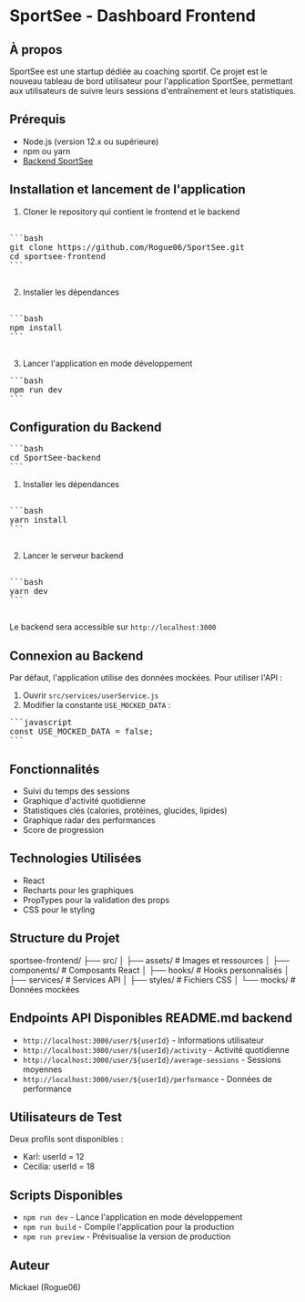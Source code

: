 # SportSee - Dashboard Frontend

## À propos

SportSee est une startup dédiée au coaching sportif. Ce projet est le nouveau tableau de bord utilisateur pour l'application SportSee, permettant aux utilisateurs de suivre leurs sessions d'entraînement et leurs statistiques.

## Prérequis

- Node.js (version 12.x ou supérieure)
- npm ou yarn
- [Backend SportSee](https://github.com/OpenClassrooms-Student-Center/P9-front-end-dashboard)

## Installation et lancement de l'application

1. Cloner le repository qui contient le frontend et le backend
<pre>

```bash
git clone https://github.com/Rogue06/SportSee.git
cd sportsee-frontend
```

</pre>

2. Installer les dépendances
<pre>

```bash
npm install
```

</pre>
3. Lancer l'application en mode développement
<pre>
```bash
npm run dev
```
</pre>

## Configuration du Backend

<pre>
```bash
cd SportSee-backend
```
</pre>

1. Installer les dépendances
<pre>

```bash
yarn install
```

</pre>

2. Lancer le serveur backend
<pre>

```bash
yarn dev
```

</pre>

Le backend sera accessible sur `http://localhost:3000`

## Connexion au Backend

Par défaut, l'application utilise des données mockées. Pour utiliser l'API :

1. Ouvrir `src/services/userService.js`
2. Modifier la constante `USE_MOCKED_DATA` :

<pre>
```javascript
const USE_MOCKED_DATA = false;
```
</pre>

## Fonctionnalités

- Suivi du temps des sessions
- Graphique d'activité quotidienne
- Statistiques clés (calories, protéines, glucides, lipides)
- Graphique radar des performances
- Score de progression

## Technologies Utilisées

- React
- Recharts pour les graphiques
- PropTypes pour la validation des props
- CSS pour le styling

## Structure du Projet

sportsee-frontend/
├── src/
│ ├── assets/ # Images et ressources
│ ├── components/ # Composants React
│ ├── hooks/ # Hooks personnalisés
│ ├── services/ # Services API
│ ├── styles/ # Fichiers CSS
│ └── mocks/ # Données mockées

## Endpoints API Disponibles README.md backend

- `http://localhost:3000/user/${userId}` - Informations utilisateur
- `http://localhost:3000/user/${userId}/activity` - Activité quotidienne
- `http://localhost:3000/user/${userId}/average-sessions` - Sessions moyennes
- `http://localhost:3000/user/${userId}/performance` - Données de performance

## Utilisateurs de Test

Deux profils sont disponibles :

- Karl: userId = 12
- Cecilia: userId = 18

## Scripts Disponibles

- `npm run dev` - Lance l'application en mode développement
- `npm run build` - Compile l'application pour la production
- `npm run preview` - Prévisualise la version de production

## Auteur

Mickael (Rogue06)
